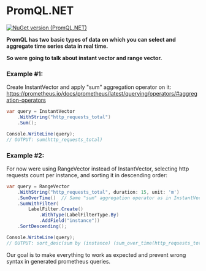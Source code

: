 # PromQL.NET

[![NuGet version (PromQL.NET)](https://img.shields.io/nuget/v/PromQL.NET.svg?style=flat-square)](https://www.nuget.org/packages/PromQL.NET/)


**PromQL has two basic types of data on which you can select and aggregate time series data in real time.**

**So were going to talk about instant vector and range vector.**

### Example #1:
Create InstantVector and apply "sum" aggregation operator on it: https://prometheus.io/docs/prometheus/latest/querying/operators/#aggregation-operators
```csharp
var query = InstantVector
    .WithString("http_requests_total")
    .Sum();

Console.WriteLine(query);
// OUTPUT: sum(http_requests_total)
```
### Example #2:
For now were using RangeVector instead of InstantVector, selecting http requests count per instance, and sorting it in descending order:
```csharp
var query = RangeVector
    .WithString("http_requests_total", duration: 15, unit: 'm')
    .SumOverTime()  // Same "sum" aggregation operator as in InstantVector, but applies to RangeVector and returns as result InstantVector (!) instead of RangeVector
    .SumWithFilter(
        LabelFilter.Create()
            .WithType(LabelFilterType.By)
            .AddField("instance"))
    .SortDescending();

Console.WriteLine(query);
// OUTPUT: sort_desc(sum by (instance) (sum_over_time(http_requests_total[15m])))
```

Our goal is to make everything to work as expected and prevent wrong syntax in generated prometheus queries.
